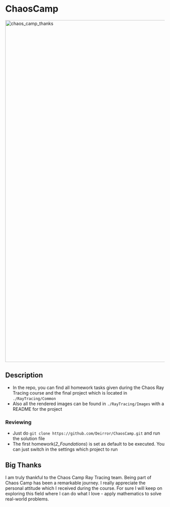 # ChaosCamp

<img width="1920" height="1080" alt="chaos_camp_thanks" src="https://github.com/user-attachments/assets/88251824-df55-4dd0-a3dc-01ac1697ae13" />

Description
-

- In the repo, you can find all homework tasks given during the Chaos Ray Tracing course and the final project which is located in `./RayTracing/Common`
- Also all the rendered images can be found in `./RayTracing/Images` with a README for the project

### Reviewing

- Just do `git clone https://github.com/Deirror/ChaosCamp.git` and run the solution file
- The first homework(*2_Foundations*) is set as default to be executed. You can just switch in the settings which project to run

Big Thanks
-

I am truly thankful to the Chaos Camp Ray Tracing team. Being part of Chaos Camp has been a remarkable journey. I really appreciate the personal attitude which I received during the course. For sure I will keep on exploring this field where I can do what I love - apply mathematics to solve real-world problems.
